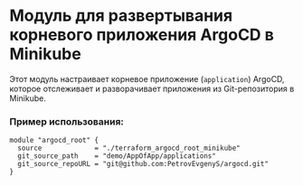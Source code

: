 # Модуль для развертывания корневого приложения ArgoCD в Minikube

Этот модуль настраивает корневое приложение (`application`) ArgoCD, которое отслеживает и разворачивает приложения из Git-репозитория в Minikube.

### Пример использования:

```hcl
module "argocd_root" {
  source             = "./terraform_argocd_root_minikube"
  git_source_path    = "demo/AppOfApp/applications"
  git_source_repoURL = "git@github.com:PetrovEvgenyS/argocd.git"
}
```
